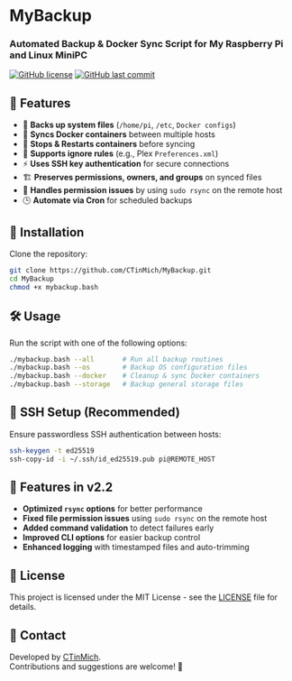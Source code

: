 # MyBackup
### Automated Backup & Docker Sync Script for My Raspberry Pi and Linux MiniPC
[![GitHub license](https://img.shields.io/github/license/CTinMich/MyBackup)](https://github.com/CTinMich/MyBackup/blob/main/LICENSE)
[![GitHub last commit](https://img.shields.io/github/last-commit/CTinMich/MyBackup)](https://github.com/CTinMich/MyBackup/blob/main/)

## 📌 Features
- 📂 **Backs up system files** (`/home/pi`, `/etc`, `Docker configs`)
- 🚀 **Syncs Docker containers** between multiple hosts
- 🔄 **Stops & Restarts containers** before syncing
- 🛑 **Supports ignore rules** (e.g., Plex `Preferences.xml`)
- ⚡ **Uses SSH key authentication** for secure connections
- 🏗 **Preserves permissions, owners, and groups** on synced files
- 🔧 **Handles permission issues** by using `sudo rsync` on the remote host
- 🕒 **Automate via Cron** for scheduled backups

## 📖 Installation
Clone the repository:
```bash
git clone https://github.com/CTinMich/MyBackup.git
cd MyBackup
chmod +x mybackup.bash
```

## 🛠 Usage
Run the script with one of the following options:
```bash
./mybackup.bash --all       # Run all backup routines
./mybackup.bash --os        # Backup OS configuration files
./mybackup.bash --docker    # Cleanup & sync Docker containers
./mybackup.bash --storage   # Backup general storage files
```

## 🔑 SSH Setup (Recommended)
Ensure passwordless SSH authentication between hosts:
```bash
ssh-keygen -t ed25519
ssh-copy-id -i ~/.ssh/id_ed25519.pub pi@REMOTE_HOST
```

## 🚀 Features in v2.2
- **Optimized `rsync` options** for better performance
- **Fixed file permission issues** using `sudo rsync` on the remote host
- **Added command validation** to detect failures early
- **Improved CLI options** for easier backup control
- **Enhanced logging** with timestamped files and auto-trimming

## 📜 License
This project is licensed under the MIT License - see the [LICENSE](LICENSE) file for details.

## 📧 Contact
Developed by [CTinMich](https://github.com/CTinMich).  
Contributions and suggestions are welcome! 🚀

